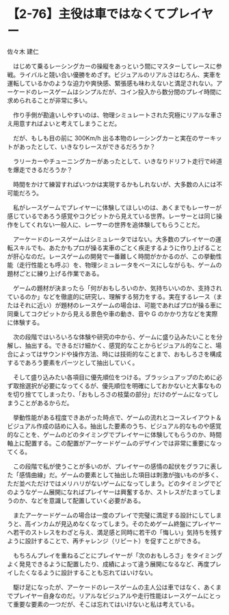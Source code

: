 # 【2-76】主役は車ではなくてプレイヤー

<div class="author">佐々木 建仁</div>

　はじめて乗るレーシングカーの操縦をあっという間にマスターしてレースに参戦。ライバルと競い合い優勝をめざす。ビジュアルのリアルさはむろん、実車を運転しているかのような迫力や爽快感、緊張感も味わえないと満足されない。アーケードのレースゲームはシンプルだが、コイン投入から数分間のプレイ時間に求められることが非常に多い。

　作り手側が勘違いしやすいのは、物理シミュレートされた究極にリアルな車さえ用意すればよいと考えてしまうことだ。

　だが、もしも目の前に 300Km/h 出る本物のレーシングカーと実在のサーキットがあったとして、いきなりレースができるだろうか？

　ラリーカーやチューニングカーがあったとして、いきなりドリフト走行で峠道を爆走できるだろうか？

　時間をかけて練習すればいつかは実現するかもしれないが、大多数の人には不可能だろう。

　私がレースゲームでプレイヤーに体験してほしいのは、あくまでもレーサーが感じているであろう感覚やコクピットから見えている世界。レーサーとは同じ操作をしてくれない一般人に、レーサーの世界を追体験してもらうことだ。

　アーケードのレースゲームはシミュレータではない。大多数のプレイヤーの運転スキルでも、あたかもプロが操る実車のごとく疾走するように作り上げることが肝心なのだ。レースゲームの開発で一番難しく時間がかかるのが、この挙動性能（走行性能とも呼ぶ）を、物理シミュレータをベースにしながらも、ゲームの題材ごとに練り上げる作業である。

　ゲームの題材が決まったら「何がおもしろいのか、気持ちいいのか、支持されているのか」などを徹底的に研究し、理解する努力をする。実在するレース（またはそれに近い）が題材のレースゲームの場合は、可能であればプロが操る車に同乗してコクピットから見える景色や車の動き、音や G のかかり方などを実際に体験する。

　次の段階ではいろいろな体験や研究の中から、ゲームに盛り込みたいことを分解し、抽出する。できるだけ細かく、感覚的なことからビジュアル的なこと、場合によってはサウンドや操作方法、時には技術的なことまで、おもしろさを構成するであろう要素をパーツとして抽出していく。

　そして盛り込みたい各項目に優先順位をつける。ブラッシュアップのために必ず取捨選択が必要になってくるが、優先順位を明確にしておかないと大事なものを切り捨ててしまったり、「おもしろさの枝葉の部分」だけのゲームになってしまうことがあるからだ。

　挙動性能がある程度できあがった時点で、ゲームの流れとコースレイアウト＆ビジュアル作成の詰めに入る。抽出した要素のうち、ビジュアル的なものや感覚的なことを、ゲームのどのタイミングでプレイヤーに体験してもらうのか、時間軸上に配置する。この配置がアーケードゲームのデザインでは非常に重要になってくる。

　この段階で私が使うことが多いのが、プレイヤーの感情の起伏をグラフに表した「感情曲線」だ。ゲームの要素として抽出した項目は刺激が強いものが多く、ただ並べただけではメリハリがないゲームになってしまう。どのタイミングでどのようなゲーム展開になればプレイヤーは興奮するか、ストレスがたまってしまうのか、などを意識して配置していく必要がある。

　またアーケードゲームの場合は一度のプレイで完璧に満足する設計にしてしまうと、高インカムが見込めなくなってしまう。そのためゲーム終盤にプレイヤーへ若干のストレスをわざと与え、満足感と同時に若干の「悔しい」気持ちを残すように設計することで、再チャレンジ（リピート）を促すことができる。

　もちろんプレイを重ねるごとにプレイヤーが「次のおもしろさ」をタイミングよく発見できるように配置したり、成績によって違う展開になるなど、再度プレイしたくなるように設計することも忘れてはいけない。

　駆け足になったが、アーケードのレースゲームの主人公は車ではなく、あくまでプレイヤー自身なのだ。リアルなビジュアルや走行性能はレースゲームにとって重要な要素の一つだが、そこは忘れてはいけないと私は考えている。
